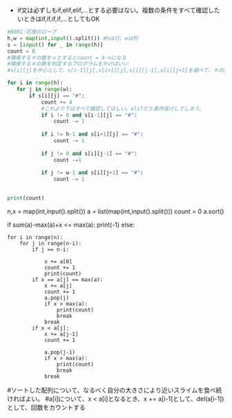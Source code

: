 - if文は必ずしもif,elif,elif,...とする必要はない。複数の条件をすべて確認したいときはif,if,if,if,...としてもOK
 ```python
 #B081:花壇のロープ
h,w = map(int,input().split()) #hは行、wは列
s = [input() for _ in range(h)]
count = 0
#隣接する＃の数をｎとするとcount = 4-nになる
#隣接する＃の数を判定するプログラムをかけばいい
#s[i][j]を中心として、s[i-1][j],s[i+1][j],s[i][j-1],s[i][j+1]を調べて、＃の数だけcount[i][j]を減らす

for i in range(h):
    for j in range(w):
        if s[i][j] == "#":
            count += 4
            #これより下はすべて確認してほしい。elifだと条件抜けしてしまう。
            if i != 0 and s[i-1][j] == "#":
                count -= 1
    
            if i != h-1 and s[i+1][j] == "#":
                count -= 1
                
            if j != 0 and s[i][j-1] == "#":
                count -=1
                
            if j != w-1 and s[i][j+1] == "#":
                count -= 1
                

print(count)    
 ```

n,x = map(int,input().split())
a = list(map(int,input().split()))
count = 0
a.sort()

if sum(a)-max(a)+x <= max(a):
    print(-1)
else:
   
    for i in range(n):
        for j in range(n-i):
            if j == n-i:
                
                x += a[0]
                count += 1
                print(count)
            if x == a[j] == max(a):
                x += a[j]
                count += 1
                a.pop(j)
                if x > max(a):
                    print(count)
                    break
                break
            if x < a[j]:
                x += a[j-1]
                count += 1
               
                a.pop(j-1)
                if x > max(a):
                    print(count)
                    break
                break
        
        
    
#ソートした配列について、なるべく自分の大きさにより近いスライムを食べ続ければよい。
#a[i]について、x < a[i]となるとき、x += a[i-1]として、del(a[i-1])として、回数をカウントする


        